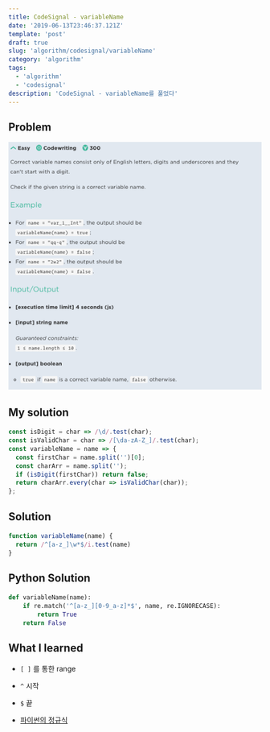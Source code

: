 ```yaml
---
title: CodeSignal - variableName
date: '2019-06-13T23:46:37.121Z'
template: 'post'
draft: true
slug: 'algorithm/codesignal/variableName'
category: 'algorithm'
tags:
  - 'algorithm'
  - 'codesignal'
description: 'CodeSignal - variableName를 풀었다'
---
```


## Problem

![image-20190613211657668](assets/image-20190613211657668.png)

## My solution

```javascript
const isDigit = char => /\d/.test(char);
const isValidChar = char => /[\da-zA-Z_]/.test(char);
const variableName = name => {
  const firstChar = name.split('')[0];
  const charArr = name.split('');
  if (isDigit(firstChar)) return false;
  return charArr.every(char => isValidChar(char));
};
```

## Solution

```javascript
function variableName(name) {
  return /^[a-z_]\w*$/i.test(name)
}

```

## Python Solution

```python
def variableName(name):
    if re.match('^[a-z_][0-9_a-z]*$', name, re.IGNORECASE):
        return True
    return False
```

## What I learned 

- `[ ]`  를 통한 range 
- `^` 시작 
- `$`  끝

- [파이썬의 정규식](https://wikidocs.net/4308) 